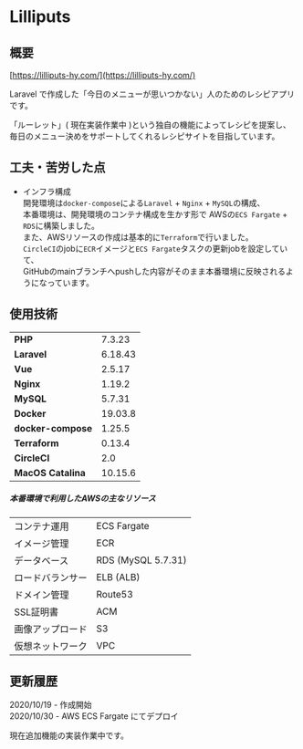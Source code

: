 # Lilliputs


## 概要
[https://lilliputs-hy.com/](https://lilliputs-hy.com/)  
  
Laravel で作成した「今日のメニューが思いつかない」人のためのレシピアプリです。  
  
「ルーレット」( 現在実装作業中 )という独自の機能によってレシピを提案し、  
毎日のメニュー決めをサポートしてくれるレシピサイトを目指しています。


## 工夫・苦労した点
- インフラ構成  
開発環境は`docker-compose`による`Laravel` + `Nginx` + `MySQL`の構成、  
本番環境は、開発環境のコンテナ構成を生かす形で AWSの`ECS Fargate` + `RDS`に構築しました。  
また、AWSリソースの作成は基本的に`Terraform`で行いました。  
`CircleCI`のjobに`ECR`イメージと`ECS Fargate`タスクの更新jobを設定していて、  
GitHubのmainブランチへpushした内容がそのまま本番環境に反映されるようになっています。  


## 使用技術
|                    |             |
|--------------------|-------------|
| **PHP**            | 7.3.23      |
| **Laravel**        | 6.18.43     |
| **Vue**            | 2.5.17      | 
| **Nginx**          | 1.19.2      | 
| **MySQL**          | 5.7.31      | 
| **Docker**         | 19.03.8     |
| **docker-compose** | 1.25.5      |
| **Terraform**      | 0.13.4      |
| **CircleCI**       | 2.0         |
| **MacOS Catalina** | 10.15.6     |

##### 本番環境で利用したAWSの主なリソース
|                       |                    |
|-----------------------|--------------------|
| コンテナ運用            | ECS Fargate        |
| イメージ管理            | ECR                |
| データベース            | RDS (MySQL 5.7.31) |
| ロードバランサー         | ELB (ALB)          |
| ドメイン管理            | Route53            |
| SSL証明書              | ACM                |
| 画像アップロード         | S3                 |
| 仮想ネットワーク         | VPC                |


## 更新履歴

2020/10/19 -   作成開始  
2020/10/30 -   AWS ECS Fargate にてデプロイ

現在追加機能の実装作業中です。
